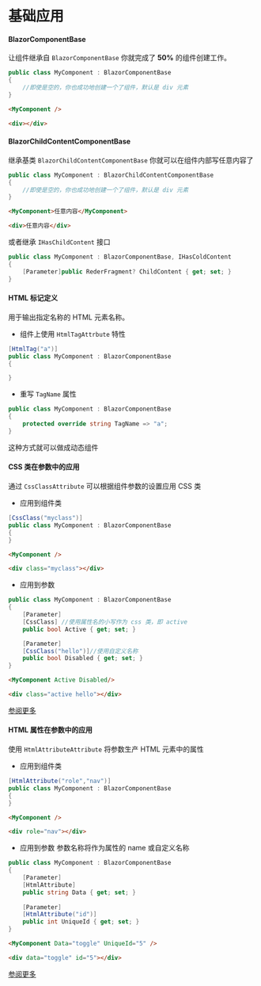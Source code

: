 # 基础应用

#### BlazorComponentBase
让组件继承自 `BlazorComponentBase` 你就完成了 **50%** 的组件创建工作。

```csharp
public class MyComponent : BlazorComponentBase
{
    //即使是空的，你也成功地创建一个了组件，默认是 div 元素
}
```
```html
<MyComponent />

<div></div>
```

#### BlazorChildContentComponentBase
继承基类 `BlazorChildContentComponentBase` 你就可以在组件内部写任意内容了

```csharp
public class MyComponent : BlazorChildContentComponentBase
{
    //即使是空的，你也成功地创建一个了组件，默认是 div 元素
}
```
```html
<MyComponent>任意内容</MyComponent>

<div>任意内容</div>
```
或者继承 `IHasChildContent` 接口
```csharp
public class MyComponent : BlazorComponentBase, IHasColdContent
{
    [Parameter]public RederFragment? ChildContent { get; set; }
}
```

#### HTML 标记定义
用于输出指定名称的 HTML 元素名称。
* 组件上使用 `HtmlTagAttrbute` 特性
```csharp
[HtmlTag("a")]
public class MyComponent : BlazorComponentBase
{

}

```
* 重写 `TagName` 属性
```csharp
public class MyComponent : BlazorComponentBase
{
    protected override string TagName => "a";
}
```
这种方式就可以做成动态组件


#### CSS 类在参数中的应用
通过 `CssClassAttribute` 可以根据组件参数的设置应用 CSS 类
* 应用到组件类
```csharp
[CssClass("myclass")]
public class MyComponent : BlazorComponentBase
{
}
```
```html
<MyComponent />

<div class="myclass"></div>
```

* 应用到参数
```csharp
public class MyComponent : BlazorComponentBase
{
    [Parameter]
    [CssClass] //使用属性名的小写作为 css 类，即 active
    public bool Active { get; set; } 

    [Parameter]
    [CssClass("hello")]//使用自定义名称
    public bool Disabled { get; set; }
}
```
```html
<MyComponent Active Disabled/>

<div class="active hello"></div>
```

[参阅更多](CssClassAttribute.md)

#### HTML 属性在参数中的应用
使用 `HtmlAttributeAttribute` 将参数生产 HTML 元素中的属性

* 应用到组件类
```csharp
[HtmlAttribute("role","nav")]
public class MyComponent : BlazorComponentBase
{
}
```
```html
<MyComponent />

<div role="nav"></div>
```
* 应用到参数
参数名称将作为属性的 name 或自定义名称

```csharp
public class MyComponent : BlazorComponentBase
{
    [Parameter]
    [HtmlAttribute]
    public string Data { get; set; } 
    
    [Parameter]
    [HtmlAttribute("id")]
    public int UniqueId { get; set; } 
}
```
```html
<MyComponent Data="toggle" UniqueId="5" />

<div data="toggle" id="5"></div>
```
[参阅更多](HtmlAttributeAttribute.md)